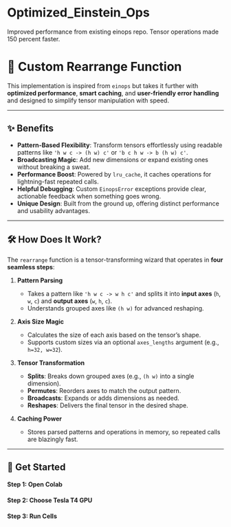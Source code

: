 # Optimized_Einstein_Ops
 Improved performance from existing einops repo. Tensor operations made 150 percent faster.

# 🌌 Custom Rearrange Function

This implementation is inspired from `einops` but takes it further with **optimized performance**, **smart caching**, and **user-friendly error handling** and designed to simplify tensor manipulation with speed.

---

## ✨ Benefits

- **Pattern-Based Flexibility**: Transform tensors effortlessly using readable patterns like `'h w c -> (h w) c'` or `'b c h w -> b (h w) c'`.
- **Broadcasting Magic**: Add new dimensions or expand existing ones without breaking a sweat.
- **Performance Boost**: Powered by `lru_cache`, it caches operations for lightning-fast repeated calls.
- **Helpful Debugging**: Custom `EinopsError` exceptions provide clear, actionable feedback when something goes wrong.
- **Unique Design**: Built from the ground up, offering distinct performance and usability advantages.

---

## 🛠️ How Does It Work?

The `rearrange` function is a tensor-transforming wizard that operates in **four seamless steps**:

1. **Pattern Parsing**  
   - Takes a pattern like `'h w c -> w h c'` and splits it into **input axes** (`h`, `w`, `c`) and **output axes** (`w`, `h`, `c`).  
   - Understands grouped axes like `(h w)` for advanced reshaping.

2. **Axis Size Magic**  
   - Calculates the size of each axis based on the tensor’s shape.  
   - Supports custom sizes via an optional `axes_lengths` argument (e.g., `h=32, w=32`).

3. **Tensor Transformation**  
   - **Splits**: Breaks down grouped axes (e.g., `(h w)` into a single dimension).  
   - **Permutes**: Reorders axes to match the output pattern.  
   - **Broadcasts**: Expands or adds dimensions as needed.  
   - **Reshapes**: Delivers the final tensor in the desired shape.

4. **Caching Power**  
   - Stores parsed patterns and operations in memory, so repeated calls are blazingly fast.

---

## 🚀 Get Started 

#### Step 1: Open Colab
#### Step 2: Choose Tesla T4 GPU
#### Step 3: Run Cells
